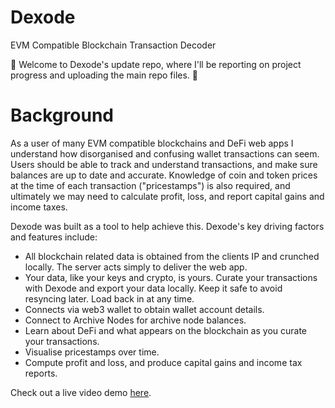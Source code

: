 # Dexode
EVM Compatible Blockchain Transaction Decoder

🚧 Welcome to Dexode's update repo, where I'll be reporting on project progress and uploading the main repo files. 🚧

# Background

As a user of many EVM compatible blockchains and DeFi web apps I understand how disorganised and confusing wallet transactions can seem. Users should be able to track and understand transactions, and make sure balances are up to date and accurate. Knowledge of coin and token prices at the time of each transaction ("pricestamps") is also required, and ultimately we may need to calculate profit, loss, and report capital gains and income taxes.

Dexode was built as a tool to help achieve this. Dexode's key driving factors and features include:

* All blockchain related data is obtained from the clients IP and crunched locally. The server acts simply to deliver the web app.
* Your data, like your keys and crypto, is yours. Curate your transactions with Dexode and export your data locally. Keep it safe to avoid resyncing later. Load back in at any time.
* Connects via web3 wallet to obtain wallet account details.
* Connect to Archive Nodes for archive node balances.
* Learn about DeFi and what appears on the blockchain as you curate your transactions.
* Visualise pricestamps over time.
* Compute profit and loss, and produce capital gains and income tax reports.

Check out a live video demo [here].

[here]:https://www.pshdev.net:3000/56a580ad3befc663da709977ba17447ffa133c85/demo?pw=96142ddf59dd612692f995ce8f483480825148a4
